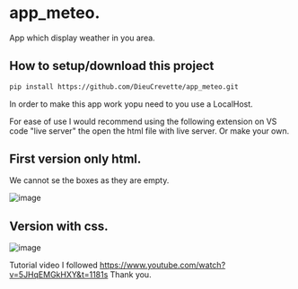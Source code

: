 # app_meteo.
App which display weather in you area.

## How to setup/download this project

```bash
pip install https://github.com/DieuCrevette/app_meteo.git
```
In order to make this app work yopu need to you use a LocalHost.

For ease of use I would recommend using the following extension on VS code "live server" the open the html file with live server.
Or make your own.


## First version only html.
We cannot se the boxes as they are empty.

![image](https://user-images.githubusercontent.com/92374888/152136399-199253f6-bd62-4180-858e-8e452086ad6e.png)

## Version with css.

![image](https://user-images.githubusercontent.com/92374888/152211107-a57bc24b-9bf9-4223-a773-bfb456a0ca0d.png)
















Tutorial video I followed https://www.youtube.com/watch?v=5JHqEMGkHXY&t=1181s 
Thank you.